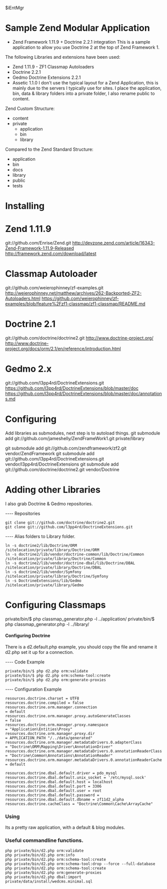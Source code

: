 $iEntMgr

# Sample Zend Modular Application

- Zend Framework 1.11.9 + Doctrine 2.2.1 integration
This is a sample application to allow you use Doctrine 2 at the top of Zend Framework 1.

The following Libraries and extensions have been used:

 +  Zend 1.11.9 
		-  ZF1 Classmap Autoloaders
 +  Doctrine 2.2.1
 +  Gedmo Doctrine Extensions 2.2.1
 + Assetic 1.1.0
I don't use the typical layout for a Zend Application, this is mainly due to the servers I typically use for sites. I place the application, bin, data & library folders into a private folder, I also rename public to content.

Zend Custom Structure:

 *  content
 *  private
	 +  application
	 +  bin
	 +  library

Compared to the Zend Standard Structure:

 *  application
 *  bin
 *  docs
 *  library
 *  public
 *  tests


# Installing

# Zend 1.11.9
git://github.com/Enrise/Zend.git
http://devzone.zend.com/article/16343-Zend-Framework-1.11.9-Released
http://framework.zend.com/download/latest

# Classmap Autoloader
git://github.com/weierophinney/zf-examples.git
http://weierophinney.net/matthew/archives/262-Backported-ZF2-Autoloaders.html
https://github.com/weierophinney/zf-examples/blob/feature%2Fzf1-classmap/zf1-classmap/README.md

# Doctrine 2.1
git://github.com/doctrine/doctrine2.git
http://www.doctrine-project.org/
http://www.doctrine-project.org/docs/orm/2.1/en/reference/introduction.html

# Gedmo 2.x
git://github.com/l3pp4rd/DoctrineExtensions.git
https://github.com/l3pp4rd/DoctrineExtensions/blob/master/doc
https://github.com/l3pp4rd/DoctrineExtensions/blob/master/doc/annotations.md

# Configuring
Add libraries as submodules, next step is to autoload things.
git submodule add git://github.com/jameshelly/ZendFrameWork1.git private/library

git submodule add git://github.com/zendframework/zf2.git  vendor/ZendFramework
git submodule add git://github.com/l3pp4rd/DoctrineExtensions.git  vendor/l3pp4rd/DoctrineExtensions
git submodule add git://github.com/doctrine/doctrine2.git vendor/Doctrine

# Adding other Libraries
I also grab Doctrine & Gedmo repositories.

---- Repositories

	git clone git://github.com/doctrine/doctrine2.git 
	git clone git://github.com/l3pp4rd/DoctrineExtensions.git

---- Alias folders to Library folder.

	ln -s doctrine2/lib/Doctrine/ORM  /sitelocation/private/library/Doctrine/ORM
	ln -s doctrine2/lib/vendor/doctrine-common/lib/Doctrine/Common  /sitelocation/private/library/Doctrine/Common
	ln -s doctrine2/lib/vendor/doctrine-dbal/lib/Doctrine/DBAL  /sitelocation/private/library/Doctrine/DBAL
	ln -s doctrine2/lib/vendor/Symfony  /sitelocation/private/library/Doctrine/Symfony
	ln -s DoctrineExtensions/lib/Gedmo  /sitelocation/private/library/Gedmo

# Configuring Classmaps
private/bin/$ php classmap_generator.php -l ../application/
private/bin/$ php classmap_generator.php -l ../library/

#### Configuring Doctrine
There is a d2.default.php example, you should copy the file and rename it d2.php set it up for a connection.

---- Code Example

	private/bin/$ php d2.php orm:validate
	private/bin/$ php d2.php orm:schema-tool:create
	private/bin/$ php d2.php orm:generate-proxies

---- Configuration Example

	resources.doctrine.charset = UTF8
	resources.doctrine.compiled = false
	resources.doctrine.orm.manager.connection     							= default
	resources.doctrine.orm.manager.proxy.autoGenerateClasses 				= false
	resources.doctrine.orm.manager.proxy.namespace           				= "Application\Entities\Proxy"
	resources.doctrine.orm.manager.proxy.dir                 				= APPLICATION_PATH "/../data/generated"
	resources.doctrine.orm.manager.metadataDrivers.0.adapterClass          	= "Doctrine\ORM\Mapping\Driver\AnnotationDriver"
	resources.doctrine.orm.manager.metadataDrivers.0.annotationReaderClass 	= "Doctrine\Common\Annotations\AnnotationReader"
	resources.doctrine.orm.manager.metadataDrivers.0.annotationReaderCache 	= default

	resources.doctrine.dbal.default.driver = pdo_mysql
	resources.doctrine.dbal.default.unix_socket = '/etc/mysql.sock'
	resources.doctrine.dbal.default.host = localhost
	resources.doctrine.dbal.default.port = 3306
	resources.doctrine.dbal.default.user = root
	resources.doctrine.dbal.default.password = 
	resources.doctrine.dbal.default.dbname = zf11d2_alpha
	resources.doctrine.cacheClass = "Doctrine\Common\Cache\ArrayCache"

### Using
Its a pretty raw application, with a default & blog modules.

### Useful commandline functions.
	php private/bin/d2.php orm:validate
	php private/bin/d2.php orm:info
	php private/bin/d2.php orm:schema-tool:create
	php private/bin/d2.php orm:schema-tool:drop --force --full-database
	php private/bin/d2.php orm:schema-tool:create
	php private/bin/d2.php orm:generate-proxies
	php private/bin/d2.php dbal:import private/data/install/wedcms.minimal.sql
